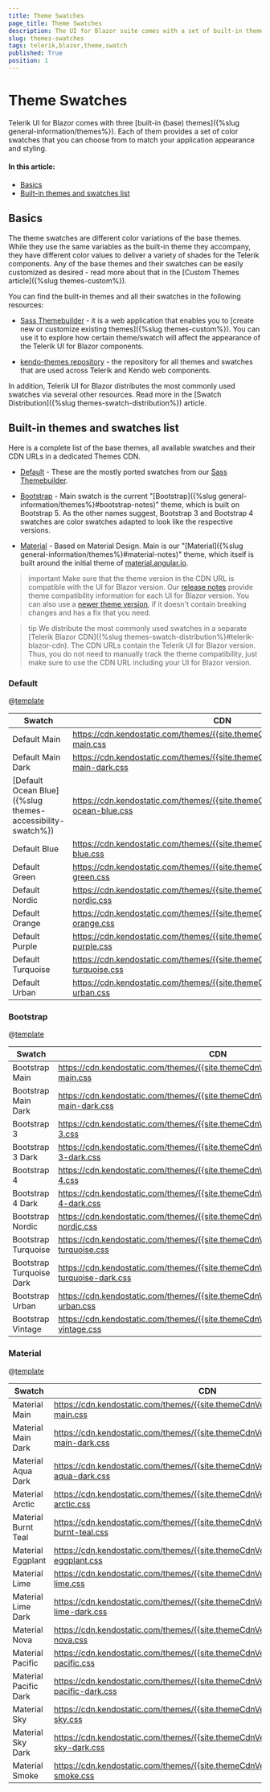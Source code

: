 ```yaml
---
title: Theme Swatches
page_title: Theme Swatches
description: The UI for Blazor suite comes with a set of built-in themes and themes swatches that you can choose from.
slug: themes-swatches
tags: telerik,blazor,theme,swatch
published: True
position: 1
---
```


# Theme Swatches

Telerik UI for Blazor comes with three [built-in (base) themes]({%slug general-information/themes%}). Each of them provides a set of color swatches that you can choose from to match your application appearance and styling.

#### In this article:
   * [Basics](#basics)
   * [Built-in themes and swatches list](#built-in-themes-and-swatches-list)


## Basics

The theme swatches are different color variations of the base themes. While they use the same variables as the built-in theme they accompany, they have different color values to deliver a variety of shades for the Telerik components. Any of the base themes and their swatches can be easily customized as desired - read more about that in the [Custom Themes article]({%slug themes-custom%}).

You can find the built-in themes and all their swatches in the following resources:

* [Sass Themebuilder](https://themebuilder.telerik.com/blazor-ui) - it is a web application that enables you to [create new or customize existing themes]({%slug themes-custom%}). You can use it to explore how certain theme/swatch will affect the appearance of the Telerik UI for Blazor components.

* [kendo-themes repository](https://github.com/telerik/kendo-themes) - the repository for all themes and swatches that are used across Telerik and Kendo web components.

In addition, Telerik UI for Blazor distributes the most commonly used swatches via several other resources. Read more in the [Swatch Distribution]({%slug themes-swatch-distribution%}) article.


## Built-in themes and swatches list

Here is a complete list of the base themes, all available swatches and their CDN URLs in a dedicated Themes CDN.

* [Default](#default) - These are the mostly ported swatches from our [Sass Themebuilder](https://themebuilder.telerik.com/blazor-ui).

* [Bootstrap](#bootstrap) - Main swatch is the current "[Bootstrap]({%slug general-information/themes%}#bootstrap-notes)" theme, which is built on Bootstrap 5. As the other names suggest, Bootstrap 3 and Bootstrap 4 swatches are color swatches adapted to look like the respective versions.

* [Material](#material) - Based on Material Design. Main is our "[Material]({%slug general-information/themes%}#material-notes)" theme, which itself is built around the initial theme of <a href = "https://material.angular.io/" target = "_blank">material.angular.io</a>.

>important Make sure that the theme version in the CDN URL is compatible with the UI for Blazor version. Our [release notes](https://www.telerik.com/support/whats-new/blazor-ui/release-history) provide theme compatibility information for each UI for Blazor version. You can also use a [newer theme version](https://github.com/telerik/kendo-themes/releases), if it doesn't contain breaking changes and has a fix that you need. 

>tip We distribute the most commonly used swatches in a separate [Telerik Blazor CDN]({%slug themes-swatch-distribution%}#telerik-blazor-cdn). The CDN URLs contain the Telerik UI for Blazor version. Thus, you do not need to manually track the theme compatibility, just make sure to use the CDN URL including your UI for Blazor version.


### Default

@[template](/_contentTemplates/common/parameters-table-styles.md#table-layout)

| Swatch | CDN |
| ----------- | ----------- |
| Default Main | https://cdn.kendostatic.com/themes/{{site.themeCdnVersion}}/default/default-main.css
| Default Main Dark | https://cdn.kendostatic.com/themes/{{site.themeCdnVersion}}/default/default-main-dark.css
| [Default Ocean Blue]({%slug themes-accessibility-swatch%}) | https://cdn.kendostatic.com/themes/{{site.themeCdnVersion}}/default/default-ocean-blue.css
| Default Blue | https://cdn.kendostatic.com/themes/{{site.themeCdnVersion}}/default/default-blue.css
| Default Green | https://cdn.kendostatic.com/themes/{{site.themeCdnVersion}}/default/default-green.css
| Default Nordic | https://cdn.kendostatic.com/themes/{{site.themeCdnVersion}}/default/default-nordic.css
| Default Orange | https://cdn.kendostatic.com/themes/{{site.themeCdnVersion}}/default/default-orange.css
| Default Purple | https://cdn.kendostatic.com/themes/{{site.themeCdnVersion}}/default/default-purple.css
| Default Turquoise | https://cdn.kendostatic.com/themes/{{site.themeCdnVersion}}/default/default-turquoise.css
| Default Urban | https://cdn.kendostatic.com/themes/{{site.themeCdnVersion}}/default/default-urban.css


### Bootstrap

@[template](/_contentTemplates/common/parameters-table-styles.md#table-layout)

| Swatch | CDN |
| ----------- | ----------- |
| Bootstrap Main | https://cdn.kendostatic.com/themes/{{site.themeCdnVersion}}/bootstrap/bootstrap-main.css
| Bootstrap Main Dark | https://cdn.kendostatic.com/themes/{{site.themeCdnVersion}}/bootstrap/bootstrap-main-dark.css
| Bootstrap 3 | https://cdn.kendostatic.com/themes/{{site.themeCdnVersion}}/bootstrap/bootstrap-3.css
| Bootstrap 3 Dark | https://cdn.kendostatic.com/themes/{{site.themeCdnVersion}}/bootstrap/bootstrap-3-dark.css
| Bootstrap 4 | https://cdn.kendostatic.com/themes/{{site.themeCdnVersion}}/bootstrap/bootstrap-4.css
| Bootstrap 4 Dark | https://cdn.kendostatic.com/themes/{{site.themeCdnVersion}}/bootstrap/bootstrap-4-dark.css
| Bootstrap Nordic | https://cdn.kendostatic.com/themes/{{site.themeCdnVersion}}/bootstrap/bootstrap-nordic.css
| Bootstrap Turquoise | https://cdn.kendostatic.com/themes/{{site.themeCdnVersion}}/bootstrap/bootstrap-turquoise.css
| Bootstrap Turquoise Dark | https://cdn.kendostatic.com/themes/{{site.themeCdnVersion}}/bootstrap/bootstrap-turquoise-dark.css
| Bootstrap Urban | https://cdn.kendostatic.com/themes/{{site.themeCdnVersion}}/bootstrap/bootstrap-urban.css
| Bootstrap Vintage | https://cdn.kendostatic.com/themes/{{site.themeCdnVersion}}/bootstrap/bootstrap-vintage.css


### Material

@[template](/_contentTemplates/common/parameters-table-styles.md#table-layout)

| Swatch | CDN |
| ----------- | ----------- |
| Material Main | https://cdn.kendostatic.com/themes/{{site.themeCdnVersion}}/material/material-main.css
| Material Main Dark | https://cdn.kendostatic.com/themes/{{site.themeCdnVersion}}/material/material-main-dark.css
| Material Aqua Dark | https://cdn.kendostatic.com/themes/{{site.themeCdnVersion}}/material/material-aqua-dark.css
| Material Arctic | https://cdn.kendostatic.com/themes/{{site.themeCdnVersion}}/material/material-arctic.css
| Material Burnt Teal | https://cdn.kendostatic.com/themes/{{site.themeCdnVersion}}/material/material-burnt-teal.css
| Material Eggplant | https://cdn.kendostatic.com/themes/{{site.themeCdnVersion}}/material/material-eggplant.css
| Material Lime | https://cdn.kendostatic.com/themes/{{site.themeCdnVersion}}/material/material-lime.css
| Material Lime Dark | https://cdn.kendostatic.com/themes/{{site.themeCdnVersion}}/material/material-lime-dark.css
| Material Nova | https://cdn.kendostatic.com/themes/{{site.themeCdnVersion}}/material/material-nova.css
| Material Pacific | https://cdn.kendostatic.com/themes/{{site.themeCdnVersion}}/material/material-pacific.css
| Material Pacific Dark | https://cdn.kendostatic.com/themes/{{site.themeCdnVersion}}/material/material-pacific-dark.css
| Material Sky | https://cdn.kendostatic.com/themes/{{site.themeCdnVersion}}/material/material-sky.css
| Material Sky Dark | https://cdn.kendostatic.com/themes/{{site.themeCdnVersion}}/material/material-sky-dark.css
| Material Smoke | https://cdn.kendostatic.com/themes/{{site.themeCdnVersion}}/material/material-smoke.css

